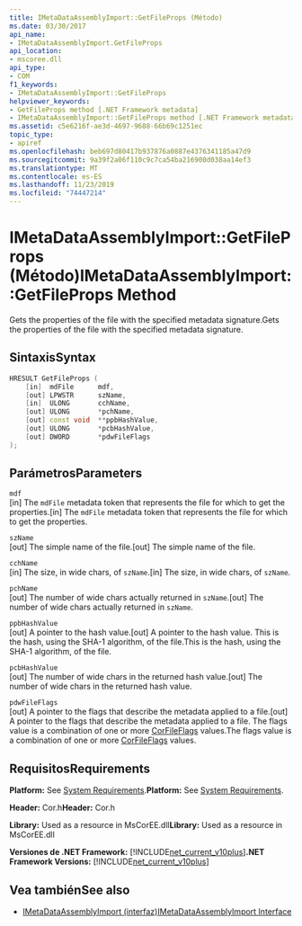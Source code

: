 ```yaml
---
title: IMetaDataAssemblyImport::GetFileProps (Método)
ms.date: 03/30/2017
api_name:
- IMetaDataAssemblyImport.GetFileProps
api_location:
- mscoree.dll
api_type:
- COM
f1_keywords:
- IMetaDataAssemblyImport::GetFileProps
helpviewer_keywords:
- GetFileProps method [.NET Framework metadata]
- IMetaDataAssemblyImport::GetFileProps method [.NET Framework metadata]
ms.assetid: c5e6216f-ae3d-4697-9688-66b69c1251ec
topic_type:
- apiref
ms.openlocfilehash: beb697d80417b937876a0887e4376341185a47d9
ms.sourcegitcommit: 9a39f2a06f110c9c7ca54ba216900d038aa14ef3
ms.translationtype: MT
ms.contentlocale: es-ES
ms.lasthandoff: 11/23/2019
ms.locfileid: "74447214"
---
```

# <a name="imetadataassemblyimportgetfileprops-method"></a><span data-ttu-id="9073e-102">IMetaDataAssemblyImport::GetFileProps (Método)</span><span class="sxs-lookup"><span data-stu-id="9073e-102">IMetaDataAssemblyImport::GetFileProps Method</span></span>
<span data-ttu-id="9073e-103">Gets the properties of the file with the specified metadata signature.</span><span class="sxs-lookup"><span data-stu-id="9073e-103">Gets the properties of the file with the specified metadata signature.</span></span>  
  
## <a name="syntax"></a><span data-ttu-id="9073e-104">Sintaxis</span><span class="sxs-lookup"><span data-stu-id="9073e-104">Syntax</span></span>  
  
```cpp  
HRESULT GetFileProps (  
    [in]  mdFile      mdf,   
    [out] LPWSTR      szName,   
    [in]  ULONG       cchName,   
    [out] ULONG       *pchName,   
    [out] const void  **ppbHashValue,   
    [out] ULONG       *pcbHashValue,   
    [out] DWORD       *pdwFileFlags  
);  
```  
  
## <a name="parameters"></a><span data-ttu-id="9073e-105">Parámetros</span><span class="sxs-lookup"><span data-stu-id="9073e-105">Parameters</span></span>  
 `mdf`  
 <span data-ttu-id="9073e-106">[in] The `mdFile` metadata token that represents the file for which to get the properties.</span><span class="sxs-lookup"><span data-stu-id="9073e-106">[in] The `mdFile` metadata token that represents the file for which to get the properties.</span></span>  
  
 `szName`  
 <span data-ttu-id="9073e-107">[out] The simple name of the file.</span><span class="sxs-lookup"><span data-stu-id="9073e-107">[out] The simple name of the file.</span></span>  
  
 `cchName`  
 <span data-ttu-id="9073e-108">[in] The size, in wide chars, of `szName`.</span><span class="sxs-lookup"><span data-stu-id="9073e-108">[in] The size, in wide chars, of `szName`.</span></span>  
  
 `pchName`  
 <span data-ttu-id="9073e-109">[out] The number of wide chars actually returned in `szName`.</span><span class="sxs-lookup"><span data-stu-id="9073e-109">[out] The number of wide chars actually returned in `szName`.</span></span>  
  
 `ppbHashValue`  
 <span data-ttu-id="9073e-110">[out] A pointer to the hash value.</span><span class="sxs-lookup"><span data-stu-id="9073e-110">[out] A pointer to the hash value.</span></span> <span data-ttu-id="9073e-111">This is the hash, using the SHA-1 algorithm, of the file.</span><span class="sxs-lookup"><span data-stu-id="9073e-111">This is the hash, using the SHA-1 algorithm, of the file.</span></span>  
  
 `pcbHashValue`  
 <span data-ttu-id="9073e-112">[out] The number of wide chars in the returned hash value.</span><span class="sxs-lookup"><span data-stu-id="9073e-112">[out] The number of wide chars in the returned hash value.</span></span>  
  
 `pdwFileFlags`  
 <span data-ttu-id="9073e-113">[out] A pointer to the flags that describe the metadata applied to a file.</span><span class="sxs-lookup"><span data-stu-id="9073e-113">[out] A pointer to the flags that describe the metadata applied to a file.</span></span> <span data-ttu-id="9073e-114">The flags value is a combination of one or more [CorFileFlags](../../../../docs/framework/unmanaged-api/metadata/corfileflags-enumeration.md) values.</span><span class="sxs-lookup"><span data-stu-id="9073e-114">The flags value is a combination of one or more [CorFileFlags](../../../../docs/framework/unmanaged-api/metadata/corfileflags-enumeration.md) values.</span></span>  
  
## <a name="requirements"></a><span data-ttu-id="9073e-115">Requisitos</span><span class="sxs-lookup"><span data-stu-id="9073e-115">Requirements</span></span>  
 <span data-ttu-id="9073e-116">**Platform:** See [System Requirements](../../../../docs/framework/get-started/system-requirements.md).</span><span class="sxs-lookup"><span data-stu-id="9073e-116">**Platform:** See [System Requirements](../../../../docs/framework/get-started/system-requirements.md).</span></span>  
  
 <span data-ttu-id="9073e-117">**Header:** Cor.h</span><span class="sxs-lookup"><span data-stu-id="9073e-117">**Header:** Cor.h</span></span>  
  
 <span data-ttu-id="9073e-118">**Library:** Used as a resource in MsCorEE.dll</span><span class="sxs-lookup"><span data-stu-id="9073e-118">**Library:** Used as a resource in MsCorEE.dll</span></span>  
  
 <span data-ttu-id="9073e-119">**Versiones de .NET Framework:** [!INCLUDE[net_current_v10plus](../../../../includes/net-current-v10plus-md.md)]</span><span class="sxs-lookup"><span data-stu-id="9073e-119">**.NET Framework Versions:** [!INCLUDE[net_current_v10plus](../../../../includes/net-current-v10plus-md.md)]</span></span>  
  
## <a name="see-also"></a><span data-ttu-id="9073e-120">Vea también</span><span class="sxs-lookup"><span data-stu-id="9073e-120">See also</span></span>

- [<span data-ttu-id="9073e-121">IMetaDataAssemblyImport (interfaz)</span><span class="sxs-lookup"><span data-stu-id="9073e-121">IMetaDataAssemblyImport Interface</span></span>](../../../../docs/framework/unmanaged-api/metadata/imetadataassemblyimport-interface.md)
